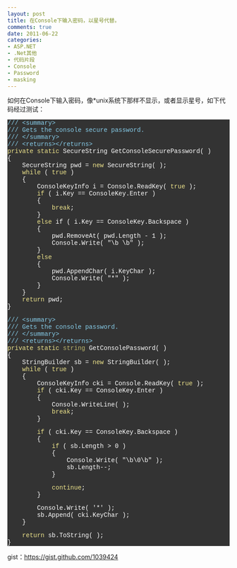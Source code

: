 ```yaml
---
layout: post
title: 在Console下输入密码，以星号代替。
comments: true
date: 2011-06-22
categories:
- ASP.NET
- .Net其他
- 代码片段
- Console
- Password
- masking
---
```


<p>如何在Console下输入密码，像*unix系统下那样不显示，或者显示星号，如下代码经过测试：</p>
<p><!--more--></p>
<div class="source" style="font-family: '[object HTMLOptionElement]', Consolas, 'Lucida Console', 'Courier New'; color: #ffffff; background-color: #333333; ">
<p><span style="color: #87ceeb; ">/// &lt;summary&gt;</span><br /><span style="color: #87ceeb; ">/// Gets the console secure password.</span><br /><span style="color: #87ceeb; ">/// &lt;/summary&gt;</span><br /><span style="color: #87ceeb; ">/// &lt;returns&gt;&lt;/returns&gt;</span><br /><span style="color: #f0e68c; ">private</span> <span style="color: #f0e68c; ">static</span> <span style="color: #ffffff; ">SecureString</span> <span style="color: #ffffff; ">GetConsoleSecurePassword</span>( )<br /><span style="color: #ffffff; ">{</span><br />    <span style="color: #ffffff; ">SecureString</span> <span style="color: #ffffff; ">pwd</span> <span style="color: #ffffff; ">=</span> <span style="color: #f0e68c; ">new</span> <span style="color: #ffffff; ">SecureString</span>( );<br />    <span style="color: #f0e68c; ">while</span> ( <span style="color: #f0e68c; ">true</span> )<br />    <span style="color: #ffffff; ">{</span><br />        <span style="color: #ffffff; ">ConsoleKeyInfo</span> <span style="color: #ffffff; ">i</span> <span style="color: #ffffff; ">=</span> <span style="color: #ffffff; ">Console</span><span style="color: #ffffff; ">.</span><span style="color: #ffffff; ">ReadKey</span>( <span style="color: #f0e68c; ">true</span> );<br />        <span style="color: #f0e68c; ">if</span> ( <span style="color: #ffffff; ">i</span><span style="color: #ffffff; ">.</span><span style="color: #ffffff; ">Key</span> <span style="color: #ffffff; ">==</span> <span style="color: #ffffff; ">ConsoleKey</span><span style="color: #ffffff; ">.</span><span style="color: #ffffff; ">Enter</span> )<br />        <span style="color: #ffffff; ">{</span><br />            <span style="color: #f0e68c; ">break</span>;<br />        <span style="color: #ffffff; ">}</span><br />        <span style="color: #f0e68c; ">else</span> <span style="color: #ffffff; ">if</span> ( <span style="color: #ffffff; ">i</span><span style="color: #ffffff; ">.</span><span style="color: #ffffff; ">Key</span> <span style="color: #ffffff; ">==</span> <span style="color: #ffffff; ">ConsoleKey</span><span style="color: #ffffff; ">.</span><span style="color: #ffffff; ">Backspace</span> )<br />        <span style="color: #ffffff; ">{</span><br />            <span style="color: #ffffff; ">pwd</span><span style="color: #ffffff; ">.</span><span style="color: #ffffff; ">RemoveAt</span>( <span style="color: #ffffff; ">pwd</span><span style="color: #ffffff; ">.</span><span style="color: #ffffff; ">Length</span> <span style="color: #ffffff; ">-</span> <span style="color: #ffffff; ">1</span> );<br />            <span style="color: #ffffff; ">Console</span><span style="color: #ffffff; ">.</span><span style="color: #ffffff; ">Write</span>( <span style="color: #ffffff; ">"\b \b"</span> );<br />        <span style="color: #ffffff; ">}</span><br />        <span style="color: #f0e68c; ">else</span><br />        <span style="color: #ffffff; ">{</span><br />            <span style="color: #ffffff; ">pwd</span><span style="color: #ffffff; ">.</span><span style="color: #ffffff; ">AppendChar</span>( <span style="color: #ffffff; ">i</span><span style="color: #ffffff; ">.</span><span style="color: #ffffff; ">KeyChar</span> );<br />            <span style="color: #ffffff; ">Console</span><span style="color: #ffffff; ">.</span><span style="color: #ffffff; ">Write</span>( <span style="color: #ffffff; ">"*"</span> );<br />        <span style="color: #ffffff; ">}</span><br />    <span style="color: #ffffff; ">}</span><br />    <span style="color: #f0e68c; ">return</span> <span style="color: #ffffff; ">pwd</span>;<br /><span style="color: #ffffff; ">}</span></p>
<p><span style="color: #87ceeb; ">/// &lt;summary&gt;</span><br /><span style="color: #87ceeb; ">/// Gets the console password.</span><br /><span style="color: #87ceeb; ">/// &lt;/summary&gt;</span><br /><span style="color: #87ceeb; ">/// &lt;returns&gt;&lt;/returns&gt;</span><br /><span style="color: #f0e68c; ">private</span> <span style="color: #f0e68c; ">static</span> <span style="color: #bdb76b; ">string</span> <span style="color: #ffffff; ">GetConsolePassword</span>( )<br /><span style="color: #ffffff; ">{</span><br />    <span style="color: #ffffff; ">StringBuilder</span> sb <span style="color: #ffffff; ">=</span> <span style="color: #f0e68c; ">new</span> <span style="color: #ffffff; ">StringBuilder</span>( );<br />    <span style="color: #f0e68c; ">while</span> ( <span style="color: #f0e68c; ">true</span> )<br />    <span style="color: #ffffff; ">{</span><br />        <span style="color: #ffffff; ">ConsoleKeyInfo</span> <span style="color: #ffffff; ">cki</span> <span style="color: #ffffff; ">=</span> <span style="color: #ffffff; ">Console</span><span style="color: #ffffff; ">.</span><span style="color: #ffffff; ">ReadKey</span>( <span style="color: #f0e68c; ">true</span> );<br />        <span style="color: #f0e68c; ">if</span> ( <span style="color: #ffffff; ">cki</span><span style="color: #ffffff; ">.</span><span style="color: #ffffff; ">Key</span> <span style="color: #ffffff; ">==</span> <span style="color: #ffffff; ">ConsoleKey</span><span style="color: #ffffff; ">.</span><span style="color: #ffffff; ">Enter</span> )<br />        <span style="color: #ffffff; ">{</span><br />            <span style="color: #ffffff; ">Console</span><span style="color: #ffffff; ">.</span><span style="color: #ffffff; ">WriteLine</span>( );<br />            <span style="color: #f0e68c; ">break</span>;<br />        <span style="color: #ffffff; ">}</span></p>
<p>        <span style="color: #f0e68c; ">if</span> ( <span style="color: #ffffff; ">cki</span><span style="color: #ffffff; ">.</span><span style="color: #ffffff; ">Key</span> <span style="color: #ffffff; ">==</span> <span style="color: #ffffff; ">ConsoleKey</span><span style="color: #ffffff; ">.</span><span style="color: #ffffff; ">Backspace</span> )<br />        <span style="color: #ffffff; ">{</span><br />            <span style="color: #f0e68c; ">if</span> ( sb<span style="color: #ffffff; ">.</span><span style="color: #ffffff; ">Length</span> <span style="color: #ffffff; ">&gt;</span> <span style="color: #ffffff; ">0</span> )<br />            <span style="color: #ffffff; ">{</span><br />                <span style="color: #ffffff; ">Console</span><span style="color: #ffffff; ">.</span><span style="color: #ffffff; ">Write</span>( <span style="color: #ffffff; ">"\b\0\b"</span> );<br />                sb<span style="color: #ffffff; ">.</span><span style="color: #ffffff; ">Length</span><span style="color: #ffffff; ">--;</span><br />            <span style="color: #ffffff; ">}</span></p>
<p>            <span style="color: #f0e68c; ">continue</span>;<br />        <span style="color: #ffffff; ">}</span></p>
<p>        <span style="color: #ffffff; ">Console</span><span style="color: #ffffff; ">.</span><span style="color: #ffffff; ">Write</span>( <span style="color: #ffffff; ">'*'</span> );<br />        sb<span style="color: #ffffff; ">.</span><span style="color: #ffffff; ">Append</span>( <span style="color: #ffffff; ">cki</span><span style="color: #ffffff; ">.</span><span style="color: #ffffff; ">KeyChar</span> );<br />    <span style="color: #ffffff; ">}</span></p>
<p>    <span style="color: #f0e68c; ">return</span> sb<span style="color: #ffffff; ">.</span><span style="color: #ffffff; ">ToString</span>( );<br /><span style="color: #ffffff; ">}</span></p>
</div>
<p>gist：<a href="https://gist.github.com/1039424">https://gist.github.com/1039424</a></p>				
